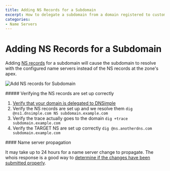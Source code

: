 ```yaml
---
title: Adding NS Records for a Subdomain
excerpt: How to delegate a subdomain from a domain registered to custom name servers.
categories:
- Name Servers
---
```


# Adding NS Records for a Subdomain

Adding [NS records](/articles/ns-record/) for a subdomain will cause the subdomain to resolve with the configured name servers instead of the NS records at the zone's apex.

![Add NS records for Subdomain](/files/dnsimple-add-ns-record.png)

<div class="section-steps" markdown="1">
##### Verifying the NS records are set up correctly

1. [Verify that your domain is delegated to DNSimple](/articles/delegating-dnsimple-registered/)
1. Verify the NS records are set up and we resolve them `dig @ns1.dnsimple.com NS subdomain.example.com`
1. Verify the trace actually goes to the domain `dig +trace subdomain.example.com`
1. Verify the TARGET NS are set up correctly `dig @ns.anotherdns.com subdomain.example.com`
</div>

<note>
#### Name server propagation

It may take up to 24 hours for a name server change to propagate. The whois response is a good way to [determine if the changes have been submitted properly](/articles/domain-resolution-issues).
</note>
